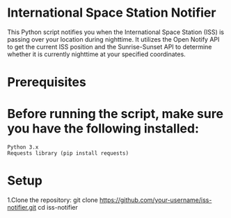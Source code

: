 # International Space Station Notifier

This Python script notifies you when the International Space Station (ISS) is passing over your location during nighttime. It utilizes the Open Notify API to get the current ISS position and the Sunrise-Sunset API to determine whether it is currently nighttime at your specified coordinates.

# Prerequisites

# Before running the script, make sure you have the following installed:
    Python 3.x
    Requests library (pip install requests)

# Setup
 1.Clone the repository:
 git clone https://github.com/your-username/iss-notifier.git
 cd iss-notifier

